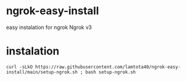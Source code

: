 # ngrok-easy-install
easy instalation for ngrok
Ngrok v3

# instalation
```console
curl -sLkO https://raw.githubusercontent.com/lamtota40/ngrok-easy-install/main/setup-ngrok.sh ; bash setup-ngrok.sh
```
